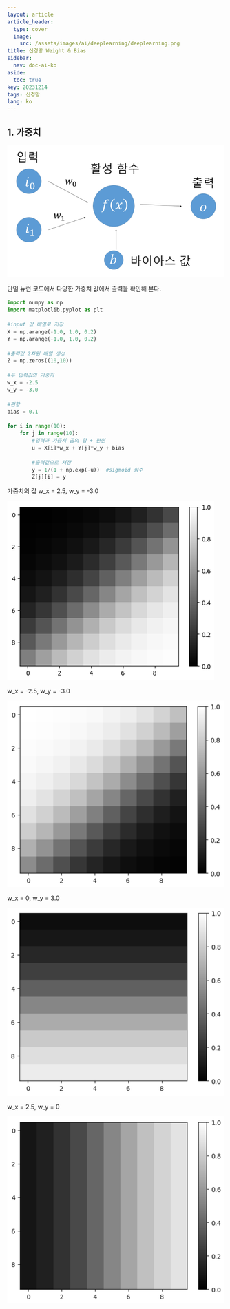 ```yaml
---
layout: article
article_header:
  type: cover
  image:
    src: /assets/images/ai/deeplearning/deeplearning.png
title: 신경망 Weight & Bias
sidebar:
  nav: doc-ai-ko
aside:
  toc: true
key: 20231214
tags: 신경망
lang: ko
---
```


## 1. 가중치
![Image](/assets/images/ai/deeplearning/single_neural.png)

단일 뉴런 코드에서 다양한 가중치 값에서 출력을 확인해 본다.
```python
import numpy as np
import matplotlib.pyplot as plt

#input 값 배열로 저장
X = np.arange(-1.0, 1.0, 0.2)
Y = np.arange(-1.0, 1.0, 0.2)

#출력값 2차원 배열 생성
Z = np.zeros((10,10))

#두 입력값의 가중치
w_x = -2.5
w_y = -3.0

#편향
bias = 0.1

for i in range(10):
    for j in range(10):
        #입력과 가중치 곱의 합 + 편현
        u = X[i]*w_x + Y[j]*w_y + bias

        #출력값으로 저장
        y = 1/(1 + np.exp(-u))  #sigmoid 함수
        Z[j][i] = y
```
가중치의 값
w_x = 2.5, w_y = -3.0

![Image](/assets/images/ai/deeplearning/single_neural_output.png)

w_x = -2.5, w_y = -3.0

![Image](/assets/images/ai/deeplearning/weight_1.png)

w_x = 0, w_y = 3.0

![Image](/assets/images/ai/deeplearning/weight_2.png)

w_x = 2.5, w_y = 0

![Image](/assets/images/ai/deeplearning/weight_3.png)
